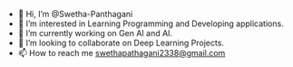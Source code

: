 - 👋 Hi, I’m @Swetha-Panthagani
- 👀 I’m interested in Learning Programming and Developing applications.
- 🌱 I’m currently working on Gen AI and AI.
- 💞️ I’m looking to collaborate on Deep Learning Projects.
- 📫 How to reach me swethapathagani2338@gmail.com

<!---
Swetha-Panthagani/Swetha-Panthagani is a ✨ special ✨ repository because its `README.md` (this file) appears on your GitHub profile.
You can click the Preview link to take a look at your changes.
--->
